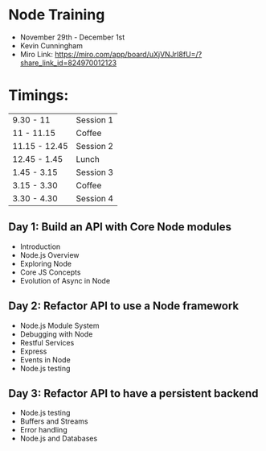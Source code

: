 # Node Training

- November 29th - December 1st
- Kevin Cunningham
- Miro Link: https://miro.com/app/board/uXjVNJrI8fU=/?share_link_id=824970012123


# Timings:

| | |
| --- | --- |
| 9.30 - 11 | Session 1 |
| 11 - 11.15 | Coffee |
| 11.15 - 12.45 | Session 2 |
| 12.45 - 1.45 | Lunch |
| 1.45 - 3.15 | Session 3 |
| 3.15 - 3.30 | Coffee |
| 3.30 - 4.30 | Session 4 | 


## Day 1: Build an API with Core Node modules

- Introduction
- Node.js Overview
- Exploring Node
- Core JS Concepts
- Evolution of Async in Node

## Day 2: Refactor API to use a Node framework

- Node.js Module System
- Debugging with Node
- Restful Services
- Express
- Events in Node
- Node.js testing

## Day 3: Refactor API to have a persistent backend

- Node.js testing
- Buffers and Streams
- Error handling
- Node.js and Databases
